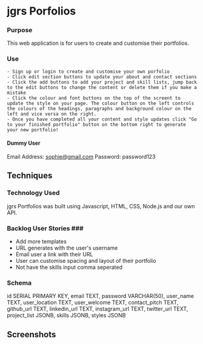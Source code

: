 # jgrs Porfolios #

### Purpose ###

This web application is for users to create and customise their portfolios.

### Use ###

    - Sign up or login to create and customise your own porfolio
    - Click edit section buttons to update your about and contact sections
    - Click the add buttons to add your project and skill lists, jump back to the edit buttons to change the content or delete them if you make a mistake
    - Click the colour and font buttons on the top of the screent to update the style on your page. The colour button on the left controls the colours of the headings, paragraphs and background colour on the left and vice versa on the right. 
    - Once you have completed all your content and style updates click "Go to your finished portfolio" button on the bottom right to generate your new portfolio!

#### Dummy User ####

Email Address: sophie@gmail.com
Password: password123

## Techniques ##

### Technology Used ###
jgrs Portfolios was built using Javascript, HTML, CSS, Node.js and our own API.

### Backlog User Stories ### ##
 
- Add more templates
- URL generates with the user's username
- Email user a link with their URL
- User can customise spacing and layout of their portfolio
- Not have the skills input comma seperated

### Schema ###

  id SERIAL PRIMARY KEY,
  email TEXT,
  password VARCHAR(50),
  user_name TEXT,
  user_location TEXT,
  user_welcome TEXT,
  contact_pitch TEXT,
  github_url TEXT,
  linkedin_url TEXT,
  instagram_url TEXT,
  twitter_url TEXT,
  project_list JSONB,
  skills JSONB, 
  styles JSONB

## Screenshots ##

